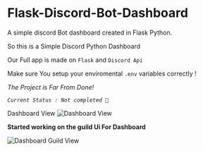 # Flask-Discord-Bot-Dashboard
A simple discord Bot dashboard created in Flask Python.

So this is a Simple Discord Python Dashboard

Our Full app is made on `Flask` and `Discord Api`

Make sure You setup your enviromental `.env` variables correctly !

_The Project is Far From Done!_

_`Current Status : Not completed 🔴`_

Dashboard View
![Dashboard View](https://cdn.discordapp.com/attachments/885938706568077323/935181350418415626/unknown.png)

**Started working on the guild Ui For Dashboard**

![Dashboard Guild View](https://cdn.discordapp.com/attachments/885938706568077323/936206347903574086/unknown.png)
